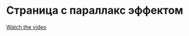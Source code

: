 ﻿# Страница с параллакс эффектом

[Watch the video](https://github.com/Knyazev-yaroslav/paralax_NN_Kremlin/blob/main/parallax_demo.mp4)
